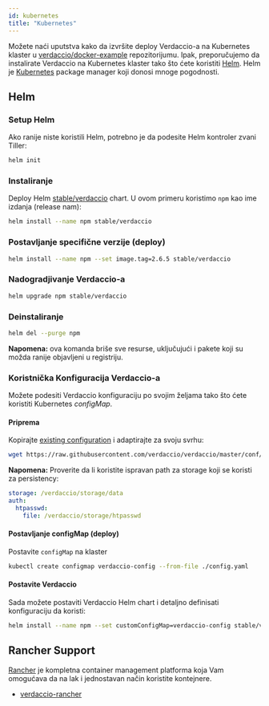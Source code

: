 ```yaml
---
id: kubernetes
title: "Kubernetes"
---
```

Možete naći uputstva kako da izvršite deploy Verdaccio-a na Kubernetes klaster u [verdaccio/docker-example](https://github.com/verdaccio/docker-examples/tree/master/kubernetes-example) repozitorijumu. Ipak, preporučujemo da instalirate Verdaccio na Kubernetes klaster tako što ćete koristiti [Helm](https://helm.sh). Helm je [Kubernetes](https://kubernetes.io) package manager koji donosi mnoge pogodnosti.

## Helm

### Setup Helm

Ako ranije niste koristili Helm, potrebno je da podesite Helm kontroler zvani Tiller:

```bash
helm init
```

### Instaliranje

Deploy Helm [stable/verdaccio](https://github.com/kubernetes/charts/tree/master/stable/verdaccio) chart. U ovom primeru koristimo `npm` kao ime izdanja (release nam):

```bash
helm install --name npm stable/verdaccio
```

### Postavljanje specifične verzije (deploy)

```bash
helm install --name npm --set image.tag=2.6.5 stable/verdaccio
```

### Nadogradjivanje Verdaccio-a

```bash
helm upgrade npm stable/verdaccio
```

### Deinstaliranje

```bash
helm del --purge npm
```

**Napomena:** ova komanda briše sve resurse, uključujući i pakete koji su možda ranije objavljeni u registriju.

### Koristnička Konfiguracija Verdaccio-a

Možete podesiti Verdaccio konfiguraciju po svojim željama tako što ćete koristiti Kubernetes *configMap*.

#### Priprema

Kopirajte [existing configuration](https://github.com/verdaccio/verdaccio/blob/master/conf/full.yaml) i adaptirajte za svoju svrhu:

```bash
wget https://raw.githubusercontent.com/verdaccio/verdaccio/master/conf/full.yaml -O config.yaml
```

**Napomena:** Proverite da li koristite ispravan path za storage koji se koristi za persistency:

```yaml
storage: /verdaccio/storage/data
auth:
  htpasswd:
    file: /verdaccio/storage/htpasswd
```

#### Postavljanje configMap (deploy)

Postavite `configMap` na klaster

```bash
kubectl create configmap verdaccio-config --from-file ./config.yaml
```

#### Postavite Verdaccio

Sada možete postaviti Verdaccio Helm chart i detaljno definisati konfiguraciju da koristi:

```bash
helm install --name npm --set customConfigMap=verdaccio-config stable/verdaccio
```

## Rancher Support

[Rancher](http://rancher.com/) je kompletna container management platforma koja Vam omogućava da na lak i jednostavan način koristite kontejnere.

* [verdaccio-rancher](https://github.com/lgaticaq/verdaccio-rancher)
